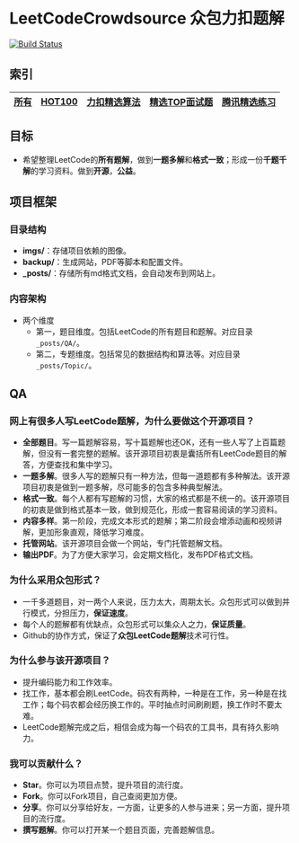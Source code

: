 # LeetCodeCrowdsource 众包力扣题解
[![Build Status](https://www.travis-ci.org/algoboy101/LeetCodeCrowdsource.svg?branch=master)](https://www.travis-ci.org/algoboy101/LeetCodeCrowdsource)


## 索引
| [所有](http://leetcode.xuezhisd.top/post/b3e3396a.html) | [HOT100](http://leetcode.xuezhisd.top/tags/HOT100/) | [力扣精选算法](http://leetcode.xuezhisd.top/tags/%E5%8A%9B%E6%89%A3%E7%B2%BE%E9%80%89%E7%AE%97%E6%B3%95/) | [精选TOP面试题](http://leetcode.xuezhisd.top/tags/%E7%B2%BE%E9%80%89TOP%E9%9D%A2%E8%AF%95%E9%A2%98/) |  [腾讯精选练习](http://leetcode.xuezhisd.top/tags/%E8%85%BE%E8%AE%AF%E7%B2%BE%E9%80%89%E7%BB%83%E4%B9%A0/) |
| -- | -- | -- | -- | -- |


## 目标
* 希望整理LeetCode的**所有题解**，做到**一题多解**和**格式一致**；形成一份**千题千解**的学习资料。做到**开源**，**公益**。

## 项目框架
### 目录结构
* **imgs/**：存储项目依赖的图像。
* **backup/**：生成网站，PDF等脚本和配置文件。
* **_posts/**：存储所有md格式文档，会自动发布到网站上。

### 内容架构
* 两个维度
    * 第一，题目维度。包括LeetCode的所有题目和题解。对应目录`_posts/QA/`。
    * 第二，专题维度。包括常见的数据结构和算法等。对应目录` _posts/Topic/`。


## QA
### 网上有很多人写LeetCode题解，为什么要做这个开源项目？
* **全部题目**。写一篇题解容易，写十篇题解也还OK，还有一些人写了上百篇题解，但没有一套完整的题解。该开源项目初衷是囊括所有LeetCode题目的解答，方便查找和集中学习。
* **一题多解**。很多人写的题解只有一种方法，但每一道题都有多种解法。该开源项目初衷是做到一题多解，尽可能多的包含多种典型解法。
* **格式一致**。每个人都有写题解的习惯，大家的格式都是不统一的。该开源项目的初衷是做到格式基本一致，做到规范化，形成一套容易阅读的学习资料。
* **内容多样**。第一阶段，完成文本形式的题解；第二阶段会增添动画和视频讲解，更加形象直观，降低学习难度。
* **托管网站**。该开源项目会做一个网站，专门托管题解文档。
* **输出PDF**。为了方便大家学习，会定期文档化，发布PDF格式文档。

### 为什么采用众包形式？
* 一千多道题目，对一两个人来说，压力太大，周期太长。众包形式可以做到并行模式，分担压力，**保证速度**。
* 每个人的题解都有优缺点，众包形式可以集众人之力，**保证质量**。
* Github的协作方式，保证了**众包LeetCode题解**技术可行性。

### 为什么参与该开源项目？
* 提升编码能力和工作效率。
* 找工作，基本都会刷LeetCode。码农有两种，一种是在工作，另一种是在找工作；每个码农都会经历换工作的。平时抽点时间刷刷题，换工作时不要太难。
* LeetCode题解完成之后，相信会成为每一个码农的工具书，具有持久影响力。

### 我可以贡献什么？
* **Star**。你可以为项目点赞，提升项目的流行度。
* **Fork**。你可以Fork项目，自己查阅更加方便。
* **分享**。你可以分享给好友，一方面，让更多的人参与进来；另一方面，提升项目的流行度。
* **撰写题解**。你可以打开某一个题目页面，完善题解信息。

